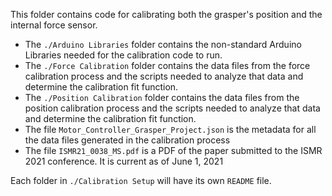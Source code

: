 This folder contains code for calibrating both the grasper's position and the internal force sensor.
 * The `./Arduino Libraries` folder contains the non-standard Arduino Libraries needed for the calibration code to run. 
 * The `./Force Calibration` folder contains the data files from the force calibration process and the scripts needed to analyze that data and determine the calibration fit function.
 * The `./Position Calibration` folder contains the data files from the position calibration process and the scripts needed to analyze that data and determine the calibration fit function.
 * The file `Motor_Controller_Grasper_Project.json` is the metadata for all the data files generated in the calibration process
 * The file `ISMR21_0038_MS.pdf` is a PDF of the paper submitted to the ISMR 2021 conference. It is current as of June 1, 2021

Each folder in `./Calibration Setup` will have its own `README` file. 
